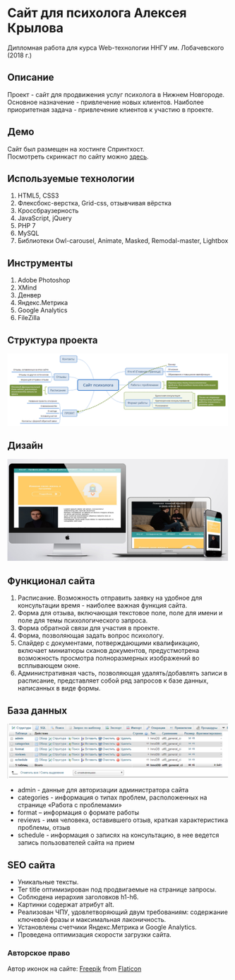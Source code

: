 # Сайт для психолога Алексея Крылова
Дипломная работа для курса Web-технологии ННГУ им. Лобачевского (2018 г.)

## Описание
Проект - сайт для продвижения услуг психолога в Нижнем Новгороде. 
Основное назначение - привлечение новых клиентов. Наиболее приоритетная задача - привлечение клиентов к участию в проекте.

## Демо
Сайт был размещен на хостинге Спринтхост.<br>
Посмотреть скринкаст по сайту можно [здесь](https://youtu.be/p-DuczZ21Yc).<br>

## Используемые технологии
1. HTML5, CSS3
2. Флексбокс-верстка, Grid-css, oтзывчивая вёрстка
3. Кроссбраузерность
4. JavaScript, jQuery
5. PHP 7
6. MySQL
7. Библиотеки Owl-carousel, Animate, Masked, Remodal-master, Lightbox

## Инструменты
1. Adobe Photoshop
2. XMind
3. Денвер
4. Яндекс.Метрика
5. Google Analytics
6. FileZilla

## Структура проекта
<img src="./screenshots/schema.png" alt="Схема проекта" width=500 /><br>

## Дизайн
<img src="./screenshots/maket.jpg" alt="Макеты для разных устройств" width=500 /><br>

## Функционал сайта
1. Расписание. Возможность отправить заявку на удобное для консультации время - наиболее важная функция сайта.
2. Форма для отзыва, включающая текстовое поле, поле для имени и поле для темы психологического запроса.
3. Форма обратной связи для участия в проекте.
4. Форма, позволяющая задать вопрос психологу.
5. Слайдер с документами, потверждающими квалификацию, включает миниатюры сканов документов, предустмотрена возможность просмотра полноразмерных изображений во всплывающем окне.
6. Административная часть, позволяющая удалять/добавлять записи в расписание, представляет собой ряд запросов к базе данных, написанных в виде формы.

## База данных
<img src="./screenshots/dataBase.png" alt="Макеты для разных устройств" width=500 /><br>
* admin - данные для авторизации администратора сайта
* categories - информация о типах проблем, расположенных на странице «Работа с проблемами»
* format – информация о формате работы
* reviews - имя человека, оставившего отзыв, краткая характеристика проблемы, отзыв
* schedule - информация о записях на консультацию, в нее ведется запись пользователей сайта на прием

## SEO сайта
* Уникальные тексты.
* Тег title оптимизирован под продвигаемые на странице запросы.
* Соблюдена иерархия заголовков h1-h6.
* Картинки содержат атрибут alt.
* Реализован ЧПУ, удовлетворяющий двум требованиям: содержание ключевой фразы и максимальная лаконичность.
* Установлены счетчики Яндекс.Метрика и Google Analytics.
* Проведена оптимизация скорости загрузки сайта.

### Авторское право
Автор иконок на сайте: [Freepik](https://www.freepik.com/) from [Flaticon](https://www.flaticon.com/)
